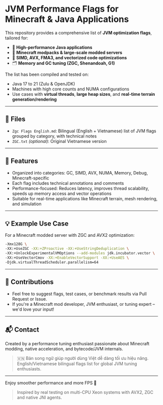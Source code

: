 # JVM Performance Flags for Minecraft & Java Applications

This repository provides a comprehensive list of **JVM optimization flags**, tailored for:

- 🧠 **High-performance Java applications**
- 🧩 **Minecraft modpacks & large-scale modded servers**
- 💪 **SIMD, AVX, FMA3, and vectorized code optimizations**
- 🗂️ **Memory and GC tuning (ZGC, Shenandoah, G1)**

The list has been compiled and tested on:

- Java 17 to 21 (Zulu & OpenJDK)
- Machines with high core counts and NUMA configurations
- Use cases with **virtual threads**, **large heap sizes**, and **real-time terrain generation/rendering**

---

## 📄 Files

- `Zgc Flags English.md`: Bilingual (English + Vietnamese) list of JVM flags grouped by category, with technical notes
- `ZGC.txt` *(optional)*: Original Vietnamese version

---

## 📌 Features

- Organized into categories: GC, SIMD, AVX, NUMA, Memory, Debug, Minecraft-specific
- Each flag includes technical annotations and comments
- Performance-focused: Reduces latency, improves thread scalability, speeds up memory access and vector operations
- Suitable for real-time applications like Minecraft terrain, mesh rendering, and simulation

---

## 💡 Example Use Case

For a Minecraft modded server with ZGC and AVX2 optimization:

```bash
-Xmx128G \
-XX:+UseZGC -XX:+ZProactive -XX:+UseStringDeduplication \
-XX:+UnlockExperimentalVMOptions --add-modules jdk.incubator.vector \
-XX:+UseVectorCmov -XX:+EnableVectorSupport -XX:+UseAES \
-Djdk.virtualThreadScheduler.parallelism=64
```

---

## 📢 Contributions

- Feel free to suggest flags, test cases, or benchmark results via Pull Request or Issue.
- If you're a Minecraft mod developer, JVM enthusiast, or tuning expert – we'd love your input!

---

## 📬 Contact

Created by a performance tuning enthusiast passionate about Minecraft modding, native acceleration, and bytecode/JVM internals.

> 🇻🇳 Bản song ngữ giúp người dùng Việt dễ dàng tối ưu hiệu năng. English/Vietnamese bilingual flags list for global JVM tuning enthusiasts.

---

Enjoy smoother performance and more FPS 🚀

> Inspired by real testing on multi-CPU Xeon systems with AVX2, ZGC and native JNI agents.

